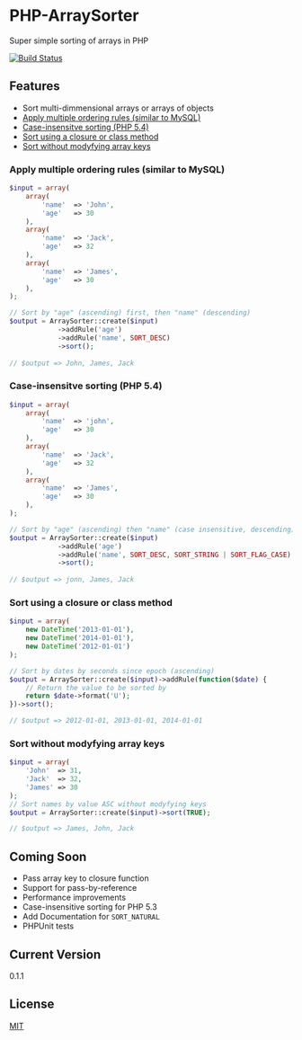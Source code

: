 PHP-ArraySorter
===============

Super simple sorting of arrays in PHP

 [![Build Status](https://secure.travis-ci.org/atkaye/PHP-ArraySorter.png)](http://travis-ci.org/atkaye/PHP-ArraySorter)

## Features
- Sort multi-dimmensional arrays or arrays of objects
- [Apply multiple ordering rules (similar to MySQL)][multiple-rules]
- [Case-insensitve sorting (PHP 5.4)][case-insensitive]
- [Sort using a closure or class method][closure]
- [Sort without modyfying array keys][keep-keys]

### Apply multiple ordering rules (similar to MySQL)
```php
$input = array(
    array(
        'name'  => 'John',
        'age'   => 30
    ),
    array(
        'name'  => 'Jack',
        'age'   => 32
    ),
    array(
        'name'  => 'James',
        'age'   => 30
    ),  
);

// Sort by "age" (ascending) first, then "name" (descending)
$output = ArraySorter::create($input)
            ->addRule('age')
            ->addRule('name', SORT_DESC)
            ->sort();
            
// $output => John, James, Jack
```

### Case-insensitve sorting (PHP 5.4)
```php
$input = array(
    array(
        'name'  => 'john',
        'age'   => 30
    ),
    array(
        'name'  => 'Jack',
        'age'   => 32
    ),
    array(
        'name'  => 'James',
        'age'   => 30
    ),  
);

// Sort by "age" (ascending) then "name" (case insensitive, descending)
$output = ArraySorter::create($input)
            ->addRule('age')
            ->addRule('name', SORT_DESC, SORT_STRING | SORT_FLAG_CASE)
            ->sort();
            
// $output => jonn, James, Jack
```

### Sort using a closure or class method
```php
$input = array(
    new DateTime('2013-01-01'),
    new DateTime('2014-01-01'),
    new DateTime('2012-01-01')
);

// Sort by dates by seconds since epoch (ascending)
$output = ArraySorter::create($input)->addRule(function($date) {
    // Return the value to be sorted by
    return $date->format('U');
})->sort();

// $output => 2012-01-01, 2013-01-01, 2014-01-01
```

### Sort without modyfying array keys
```php
$input = array(
    'John'  => 31,
    'Jack'  => 32,
    'James' => 30
);
// Sort names by value ASC without modyfying keys
$output = ArraySorter::create($input)->sort(TRUE);

// $output => James, John, Jack
```
## Coming Soon
- Pass array key to closure function
- Support for pass-by-reference
- Performance improvements
- Case-insensitive sorting for PHP 5.3
- Add Documentation for `SORT_NATURAL`
- PHPUnit tests

## Current Version
0.1.1

## License
[MIT][license]

[multiple-rules]:#apply-multiple-ordering-rules-similar-to-mysql
[case-insensitive]:#case-insensitve-sorting-php-54
[closure]:#sort-using-a-closure-or-class-method
[keep-keys]:#sort-without-modyfying-array-keys
[license]:https://github.com/atkaye/PHP-ArraySorter/blob/master/LICENSE

